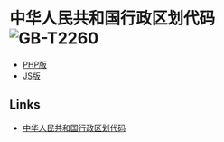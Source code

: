 # 中华人民共和国行政区划代码 ![GB-T2260](https://img.shields.io/badge/GB-T2260-blue.svg)

- [PHP版](gb-t2260.php)
- [JS版](gb-t2260.js)

## Links
- [中华人民共和国行政区划代码](http://www.mca.gov.cn/article/sj/xzqh/)